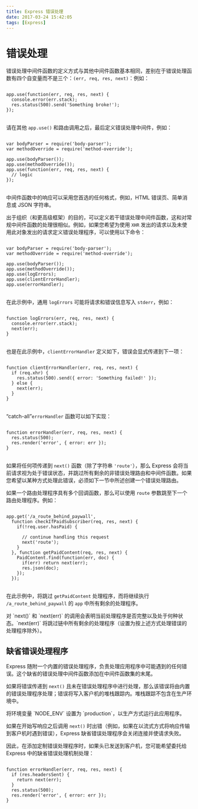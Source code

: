 ```yaml
---
title: Express 错误处理
date: 2017-03-24 15:42:05
tags: [Express]
---
```


# 错误处理

错误处理中间件函数的定义方式与其他中间件函数基本相同，差别在于错误处理函数有四个自变量而不是三个：`(err, req, res, next)`：例如：

<pre>
<code class="language-javascript" translate="no">
app.use(function(err, req, res, next) {
  console.error(err.stack);
  res.status(500).send('Something broke!');
});
</code>
</pre>

请在其他 `app.use()` 和路由调用之后，最后定义错误处理中间件，例如：

<pre>
<code class="language-javascript" translate="no">
var bodyParser = require('body-parser');
var methodOverride = require('method-override');

app.use(bodyParser());
app.use(methodOverride());
app.use(function(err, req, res, next) {
  // logic
});
</code>
</pre>

中间件函数中的响应可以采用您首选的任何格式，例如，HTML 错误页、简单消息或 JSON 字符串。

出于组织（和更高级框架）的目的，可以定义若干错误处理中间件函数，这和对常规中间件函数的处理很相似。例如，如果您希望为使用 `XHR` 发出的请求以及未使用此对象发出的请求定义错误处理程序，可以使用以下命令：

<pre>
<code class="language-javascript" translate="no">
var bodyParser = require('body-parser');
var methodOverride = require('method-override');

app.use(bodyParser());
app.use(methodOverride());
app.use(logErrors);
app.use(clientErrorHandler);
app.use(errorHandler);
</code>
</pre>

在此示例中，通用 `logErrors` 可能将请求和错误信息写入 `stderr`，例如：

<pre>
<code class="language-javascript" translate="no">
function logErrors(err, req, res, next) {
  console.error(err.stack);
  next(err);
}
</code>
</pre>

也是在此示例中，`clientErrorHandler` 定义如下，错误会显式传递到下一项：

<pre>
<code class="language-javascript" translate="no">
function clientErrorHandler(err, req, res, next) {
  if (req.xhr) {
    res.status(500).send({ error: 'Something failed!' });
  } else {
    next(err);
  }
}
</code>
</pre>

“catch-all”`errorHandler` 函数可以如下实现：

<pre>
<code class="language-javascript" translate="no">
function errorHandler(err, req, res, next) {
  res.status(500);
  res.render('error', { error: err });
}
</code>
</pre>

如果将任何项传递到 `next()` 函数（除了字符串 `'route'`），那么 Express 会将当前请求视为处于错误状态，并跳过所有剩余的非错误处理路由和中间件函数。如果您希望以某种方式处理此错误，必须如下一节中所述创建一个错误处理路由。

如果一个路由处理程序具有多个回调函数，那么可以使用 `route` 参数跳至下一个路由处理程序。例如：

<pre>
<code class="language-javascript" translate="no">
app.get('/a_route_behind_paywall',
  function checkIfPaidSubscriber(req, res, next) {
    if(!req.user.hasPaid) {

      // continue handling this request
      next('route');
    }
  }, function getPaidContent(req, res, next) {
    PaidContent.find(function(err, doc) {
      if(err) return next(err);
      res.json(doc);
    });
  });
</code>
</pre>

在此示例中，将跳过 `getPaidContent` 处理程序，而将继续执行 `/a_route_behind_paywall` 的 `app` 中所有剩余的处理程序。

<div class="doc-box doc-info" markdown="1">
对 `next()` 和 `next(err)` 的调用会表明当前处理程序是否完整以及处于何种状态。`next(err)` 将跳过链中所有剩余的处理程序（设置为按上述方式处理错误的处理程序除外）。
</div>

## 缺省错误处理程序

Express 随附一个内置的错误处理程序，负责处理应用程序中可能遇到的任何错误。这个缺省的错误处理中间件函数添加在中间件函数集的末尾。

如果将错误传递到 `next()` 且未在错误处理程序中进行处理，那么该错误将由内置的错误处理程序处理；错误将写入客户机的堆栈跟踪内。堆栈跟踪不包含在生产环境中。

<div class="doc-box doc-info" markdown="1">
将环境变量 `NODE_ENV` 设置为 `production`，以生产方式运行此应用程序。
</div>

如果在开始写响应之后调用 `next()` 时出错（例如，如果在以流式方式将响应传输到客户机时遇到错误），Express 缺省错误处理程序会关闭连接并使请求失败。

因此，在添加定制错误处理程序时，如果头已发送到客户机，您可能希望委托给 Express 中的缺省错误处理机制处理：

<pre>
<code class="language-javascript" translate="no">
function errorHandler(err, req, res, next) {
  if (res.headersSent) {
    return next(err);
  }
  res.status(500);
  res.render('error', { error: err });
}
</code>
</pre>
